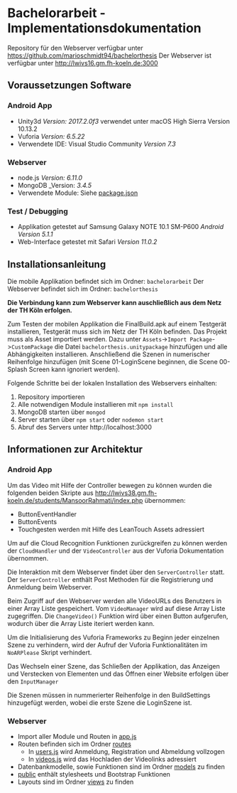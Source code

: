 # Bachelorarbeit - Implementationsdokumentation

Repository für den Webserver verfügbar unter https://github.com/marioschmidt94/bachelorthesis
Der Webserver ist verfügbar unter http://lwivs16.gm.fh-koeln.de:3000

## Voraussetzungen Software
### Android App
* Unity3d _Version: 2017.2.0f3_ verwendet unter macOS High Sierra Version 10.13.2
* Vuforia _Version: 6.5.22_
* Verwendete IDE: Visual Studio Community _Version 7.3_

### Webserver
* node.js _Version: 6.11.0_
* MongoDB _Version: _3.4.5_
* Verwendete Module: Siehe [package.json](package.json)

### Test / Debugging
* Applikation getestet auf Samsung Galaxy NOTE 10.1 SM-P600 _Android Version 5.1.1_
* Web-Interface getestet mit Safari _Version 11.0.2_

## Installationsanleitung

Die mobile Applikation befindet sich im Ordner: ``bachelorarbeit``
Der Webserver befindet sich im Ordner: ``bachelorthesis``

**Die Verbindung kann zum Webserver kann auschließlich aus dem Netz der TH Köln erfolgen.**

Zum Testen der mobilen Applikation die FinalBuild.apk auf einem Testgerät installieren, Testgerät muss sich im Netz der TH Köln befinden. 
Das Projekt muss als Asset importiert werden. Dazu unter ``Assets``->``Import Package``->``CustomPackage`` die Datei ``bachelorthesis.unitypackage`` hinzufügen und alle Abhängigkeiten installieren. Anschließend die Szenen in numerischer Reihenfolge hinzufügen (mit Scene 01-LoginScene beginnen, die Scene 00-Splash Screen kann ignoriert werden). 


Folgende Schritte bei der lokalen Installation des Webservers einhalten:
1. Repository importieren
2. Alle notwendigen Module installieren mit ``npm install``
3. MongoDB starten über ``mongod``
4. Server starten über ``npm start`` oder ``nodemon start``
5. Abruf des Servers unter http://localhost:3000

## Informationen zur Architektur
### Android App
Um das Video mit Hilfe der Controller bewegen zu können wurden die folgenden beiden Skripte aus http://lwivs38.gm.fh-koeln.de/students/MansoorRahmati/index.php übernommen:
* ButtonEventHandler
* ButtonEvents
* Touchgesten werden mit Hilfe des LeanTouch Assets adressiert

Um auf die Cloud Recognition Funktionen zurückgreifen zu können werden der ``CloudHandler`` und der ``VideoController`` aus der Vuforia Dokumentation übernommen. 

Die Interaktion mit dem Webserver findet über den ``ServerController`` statt. Der ``ServerController`` enthält Post Methoden für die Registrierung und Anmeldung beim Webserver.

Beim Zugriff auf den Webserver werden alle VideoURLs des Benutzers in einer Array Liste gespeichert. Vom ``VideoManager`` wird auf diese Array Liste zugegriffen. Die ``ChangeVideo()`` Funktion wird über einen Button aufgerufen, wodurch über die Array Liste iteriert werden kann.

Um die Initialisierung des Vuforia Frameworks zu Beginn jeder einzelnen Szene zu verhindern, wird der Aufruf der Vuforia Funktionalitäten im ``NoARPlease`` Skript verhindert. 

Das Wechseln einer Szene, das Schließen der Applikation, das Anzeigen und Verstecken von Elementen und das Öffnen einer Website erfolgen über den ``InputManager``

Die Szenen müssen in nummerierter Reihenfolge in den BuildSettings hinzugefügt werden, wobei die erste Szene die LoginSzene ist.

### Webserver
* Import aller Module und Routen in [app.js](app.js)
* Routen befinden sich im Ordner [routes](routes)
  * In [users.js](/routes/users.js) wird Anmeldung, Registration und Abmeldung vollzogen
  * In [videos.js](/routes/videos.js) wird das Hochladen der Videolinks adressiert
* Datenbankmodelle, sowie Funktionen sind im Ordner [models](models) zu finden
* [public](public) enthält stylesheets und Bootstrap Funktionen
* Layouts sind im Ordner [views](views) zu finden

